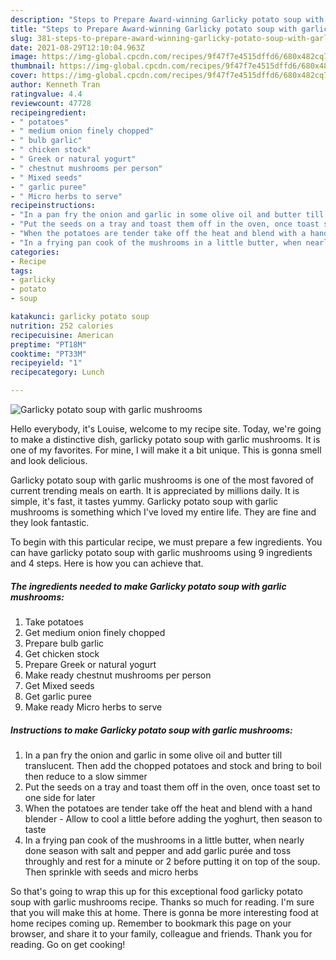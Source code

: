```yaml
---
description: "Steps to Prepare Award-winning Garlicky potato soup with garlic mushrooms"
title: "Steps to Prepare Award-winning Garlicky potato soup with garlic mushrooms"
slug: 381-steps-to-prepare-award-winning-garlicky-potato-soup-with-garlic-mushrooms
date: 2021-08-29T12:10:04.963Z
image: https://img-global.cpcdn.com/recipes/9f47f7e4515dffd6/680x482cq70/garlicky-potato-soup-with-garlic-mushrooms-recipe-main-photo.jpg
thumbnail: https://img-global.cpcdn.com/recipes/9f47f7e4515dffd6/680x482cq70/garlicky-potato-soup-with-garlic-mushrooms-recipe-main-photo.jpg
cover: https://img-global.cpcdn.com/recipes/9f47f7e4515dffd6/680x482cq70/garlicky-potato-soup-with-garlic-mushrooms-recipe-main-photo.jpg
author: Kenneth Tran
ratingvalue: 4.4
reviewcount: 47728
recipeingredient:
- " potatoes"
- " medium onion finely chopped"
- " bulb garlic"
- " chicken stock"
- " Greek or natural yogurt"
- " chestnut mushrooms per person"
- " Mixed seeds"
- " garlic puree"
- " Micro herbs to serve"
recipeinstructions:
- "In a pan fry the onion and garlic in some olive oil and butter till translucent. Then add the chopped potatoes and stock and bring to boil then reduce to a slow simmer"
- "Put the seeds on a tray and toast them off in the oven, once toast set to one side for later"
- "When the potatoes are tender take off the heat and blend with a hand blender  Allow to cool a little before adding the yoghurt, then season to taste"
- "In a frying pan cook of the mushrooms in a little butter, when nearly done season with salt and pepper and add garlic purée and toss throughly and rest for a minute or 2 before putting it on top of the soup. Then sprinkle with seeds and micro herbs"
categories:
- Recipe
tags:
- garlicky
- potato
- soup

katakunci: garlicky potato soup 
nutrition: 252 calories
recipecuisine: American
preptime: "PT18M"
cooktime: "PT33M"
recipeyield: "1"
recipecategory: Lunch

---
```



![Garlicky potato soup with garlic mushrooms](https://img-global.cpcdn.com/recipes/9f47f7e4515dffd6/680x482cq70/garlicky-potato-soup-with-garlic-mushrooms-recipe-main-photo.jpg)

Hello everybody, it's Louise, welcome to my recipe site. Today, we're going to make a distinctive dish, garlicky potato soup with garlic mushrooms. It is one of my favorites. For mine, I will make it a bit unique. This is gonna smell and look delicious.

Garlicky potato soup with garlic mushrooms is one of the most favored of current trending meals on earth. It is appreciated by millions daily. It is simple, it's fast, it tastes yummy. Garlicky potato soup with garlic mushrooms is something which I've loved my entire life. They are fine and they look fantastic.




To begin with this particular recipe, we must prepare a few ingredients. You can have garlicky potato soup with garlic mushrooms using 9 ingredients and 4 steps. Here is how you can achieve that.

<!--inarticleads1-->

##### The ingredients needed to make Garlicky potato soup with garlic mushrooms:

1. Take  potatoes
1. Get  medium onion finely chopped
1. Prepare  bulb garlic
1. Get  chicken stock
1. Prepare  Greek or natural yogurt
1. Make ready  chestnut mushrooms per person
1. Get  Mixed seeds
1. Get  garlic puree
1. Make ready  Micro herbs to serve




<!--inarticleads2-->

##### Instructions to make Garlicky potato soup with garlic mushrooms:

1. In a pan fry the onion and garlic in some olive oil and butter till translucent. Then add the chopped potatoes and stock and bring to boil then reduce to a slow simmer
1. Put the seeds on a tray and toast them off in the oven, once toast set to one side for later
1. When the potatoes are tender take off the heat and blend with a hand blender  - Allow to cool a little before adding the yoghurt, then season to taste
1. In a frying pan cook of the mushrooms in a little butter, when nearly done season with salt and pepper and add garlic purée and toss throughly and rest for a minute or 2 before putting it on top of the soup. Then sprinkle with seeds and micro herbs




So that's going to wrap this up for this exceptional food garlicky potato soup with garlic mushrooms recipe. Thanks so much for reading. I'm sure that you will make this at home. There is gonna be more interesting food at home recipes coming up. Remember to bookmark this page on your browser, and share it to your family, colleague and friends. Thank you for reading. Go on get cooking!
